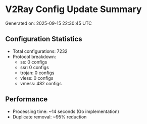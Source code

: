 # V2Ray Config Update Summary
Generated on: 2025-09-15 22:30:45 UTC

## Configuration Statistics
- Total configurations: 7232
- Protocol breakdown:
  - ss: 0 configs
  - ssr: 0 configs
  - trojan: 0 configs
  - vless: 0 configs
  - vmess: 482 configs

## Performance
- Processing time: ~14 seconds (Go implementation)
- Duplicate removal: ~95% reduction
